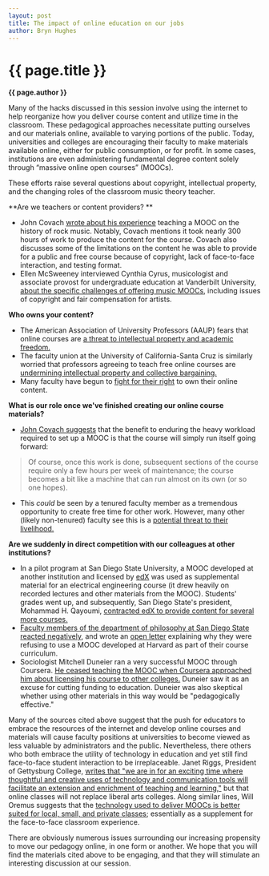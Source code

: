```yaml
---
layout: post
title: The impact of online education on our jobs
author: Bryn Hughes
---
```


{{ page.title }}  
================  
**{{ page.author }}**

Many of the hacks discussed in this session involve using the internet to help reorganize how you deliver course content and utilize time in the classroom. These pedagogical approaches necessitate putting ourselves and our materials online, available to varying portions of the public. Today, universities and colleges are encouraging their faculty to make materials available online, either for public consumption, or for profit. In some cases, institutions are even administering fundamental degree content solely through “massive online open courses” (MOOCs). 

These efforts raise several questions about copyright, intellectual property, and the changing roles of the classroom music theory teacher. 

**Are we teachers or content providers? ** 

- John Covach [wrote about his experience](http://mtosmt.org/issues/mto.13.19.3/mto.13.19.3.covach.php) teaching a MOOC on the history of rock music. Notably, Covach mentions it took nearly 300 hours of work to produce the content for the course. Covach also discusses some of the limitations on the content he was able to provide for a public and free course because of copyright, lack of face-to-face interaction, and testing format.
- Ellen McSweeney interviewed Cynthia Cyrus, musicologist and associate provost for undergraduate education at Vanderbilt University, [about the specific challenges of offering music MOOCs](http://www.newmusicbox.org/articles/music-moocs-and-copyright-digital-dilemmas-for-schools-of-music/
), including issues of copyright and fair compensation for artists. 

**Who owns your content?**

- The American Association of University Professors (AAUP) fears that online courses are [a threat to intellectual property and academic freedom.](http://chronicle.com/article/AAUP-Sees-MOOCs-as-Spawning/139743/)
- The faculty union at the University of California-Santa Cruz is similarly worried that professors agreeing to teach free online courses are [undermining intellectual property and collective bargaining.](http://www.insidehighered.com/news/2013/03/19/u-california-faculty-union-says-moocs-undermine-professors-intellectual-property#ixzz2WCr52smM)
- Many faculty have begun to [fight for their right](http://motherboard.vice.com/blog/professors-want-to-own-moocs-before-moocs-own-them) to own their online content. 

**What is our role once we've finished creating our online course materials?**

- [John Covach suggests](http://mtosmt.org/issues/mto.13.19.3/mto.13.19.3.covach.php) that the benefit to enduring the heavy workload required to set up a MOOC is that the course will simply run itself going forward:

> Of course, once this work is done, subsequent sections of the course require only a few hours per week of maintenance; the course becomes a bit like a machine that can run almost on its own (or so one hopes).

- This *could* be seen by a tenured faculty member as a tremendous opportunity to create free time for other work. However, many other (likely non-tenured) faculty see this is a [potential threat to their livelihood.](http://www.slate.com/articles/technology/future_tense/2013/07/moocs_could_be_disastrous_for_students_and_professors.html
)

**Are we suddenly in direct competition with our colleagues at other institutions?**

- In a pilot program at San Diego State University, a MOOC developed at another institution and licensed by [edX](https://www.edx.org) was used as supplemental material for an electrical engineering course (it drew heavily on recorded lectures and other materials from the MOOC). Students' grades went up, and subsequently, San Diego State's president, Mohammad H. Qayoumi, [contracted edX to provide content for several more courses.](http://chronicle.com/article/Learning-From-Big-Business/138811/)
- [Faculty members of the department of philosophy at San Diego State reacted negatively](http://chronicle.com/article/Professors-at-San-Jose-State/138941/), and wrote an [open letter](http://chronicle.com/article/The-Document-an-Open-Letter/138937/) explaining why they were refusing to use a MOOC developed at Harvard as part of their course curriculum. 
- Sociologist Mitchell Duneier ran a very successful MOOC through Coursera. [He ceased teaching the MOOC when Coursera approached him about licensing his course to other colleges.](http://chronicle.com/article/A-MOOC-Star-Defects-at-Least/141331/) Duneier saw it as an excuse for cutting funding to education. Duneier was also skeptical whether using other materials in this way would be "pedagogically effective."

Many of the sources cited above suggest that the push for educators to embrace the resources of the internet and develop online courses and materials will cause faculty positions at universities to become viewed as less valuable by administrators and the public. Nevertheless, there others who both embrace the utility of technology in education and yet still find face-to-face student interaction to be irreplaceable. Janet Riggs, President of Gettysburg College, [writes that "we are in for an exciting time where thoughtful and creative uses of technology and communication tools will facilitate an extension and enrichment of teaching and learning,"](http://www.huffingtonpost.com/janet-riggs/moocs-flips-and-blends_b_2593733.html) but that online classes will not replace liberal arts colleges. Along similar lines, Will Oremus suggests that the [technology used to deliver MOOCs is better suited for local, small, and private classes](http://www.slate.com/articles/technology/technology/2013/09/spocs_small_private_online_classes_may_be_better_than_moocs.html); essentially as a supplement for the face-to-face classroom experience. 

There are obviously numerous issues surrounding our increasing propensity to move our pedagogy online, in one form or another. We hope that you will find the materials cited above to be engaging, and that they will stimulate an interesting discussion at our session. 